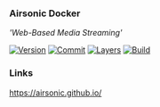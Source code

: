 ### Airsonic Docker

*'Web-Based Media Streaming'*

[![Version](https://images.microbadger.com/badges/version/stlouisn/airsonic.svg)](https://microbadger.com/images/stlouisn/airsonic)
[![Commit](https://images.microbadger.com/badges/commit/stlouisn/airsonic.svg)](https://microbadger.com/images/stlouisn/airsonic)
[![Layers](https://images.microbadger.com/badges/image/stlouisn/airsonic.svg)](https://microbadger.com/images/stlouisn/airsonic)
[![Build](https://travis-ci.org/stlouisn/airsonic_docker.svg?branch=master)](https://travis-ci.org/stlouisn/airsonic_docker)

### Links

https://airsonic.github.io/
